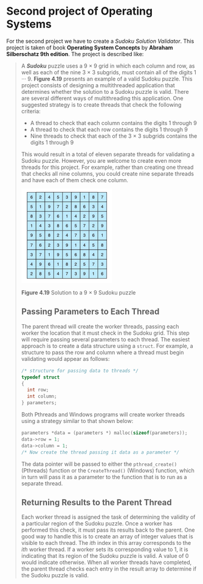 # Second project of Operating Systems

For the second project we have to create a *Sudoku Solution Validator*. This project is taken of book **Operating System 
Concepts** by **Abraham Silberschatz 9th edition**. The project is described like: 

> A ***Sudoku*** puzzle uses a 9 × 9 grid in which each column and row, as well as each of the nine 3 × 3 subgrids, 
must contain all of the digits 1 ··· 9. **Figure 4.19** presents an example of a valid Sudoku puzzle. 
This project consists of designing a multithreaded application that determines whether the solution to
a Sudoku puzzle is valid. There are several different ways of multithreading this application. One
suggested strategy is to create threads that check the following criteria:
>
> - A thread to check that each column contains the digits 1 through 9
> - A thread to check that each row contains the digits 1 through 9
> - Nine threads to check that each of the 3 × 3 subgrids contains the digits 1 through 9
>
> This would result in a total of eleven separate threads for validating a
Sudoku puzzle. However, you are welcome to create even more threads for
this project. For example, rather than creating one thread that checks all nine columns, 
you could create nine separate threads and have each of them check one column.
>
> ![image](https://github.com/SkinnyDeiv/Sudoku/blob/master/images/sudokuInput.png)
>
> **Figure 4.19** Solution to a 9 × 9 Sudoku puzzle
>
> ## Passing Parameters to Each Thread
>
> The parent thread will create the worker threads, passing each worker the
location that it must check in the Sudoku grid. This step will require passing
several parameters to each thread. The easiest approach is to create a data
structure using a `struct`. For example, a structure to pass the row and column
where a thread must begin validating would appear as follows:
>
> ```C
> /* structure for passing data to threads */
> typedef struct
> {
>   int row;
>   int column;
> } parameters;
> ```
>
> Both Pthreads and Windows programs will create worker threads using a
strategy similar to that shown below:
>
> ```C
> parameters *data = (parameters *) malloc(sizeof(parameters));
> data->row = 1;
> data->column = 1;
> /* Now create the thread passing it data as a parameter */
> ```
> The data pointer will be passed to either the `pthread_create()` (Pthreads)
function or the `CreateThread()` (Windows) function, which in turn will pass
it as a parameter to the function that is to run as a separate thread.
>
> ## Returning Results to the Parent Thread
>
> Each worker thread is assigned the task of determining the validity of a
particular region of the Sudoku puzzle. Once a worker has performed this
check, it must pass its results back to the parent. One good way to handle this
is to create an array of integer values that is visible to each thread. The *ith*
index in this array corresponds to the *ith* worker thread. If a worker sets its
corresponding value to 1, it is indicating that its region of the Sudoku puzzle
is valid. A value of 0 would indicate otherwise. When all worker threads have
completed, the parent thread checks each entry in the result array to determine
if the Sudoku puzzle is valid.
